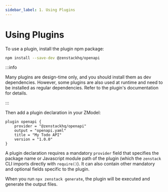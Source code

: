 ```yaml
---
sidebar_label: 1. Using Plugins
---
```


# Using Plugins

To use a plugin, install the plugin npm package:

```bash
npm install --save-dev @zenstackhq/openapi
```

:::info

Many plugins are design-time only, and you should install them as dev dependencies. However, some plugins are also used at runtime and need to be installed as regular dependencies. Refer to the plugin's documentation for details.

:::

Then add a plugin declaration in your ZModel:

```zmodel title="schema.zmodel"
plugin openapi {
    provider = "@zenstackhq/openapi"
    output = "openapi.yaml"
    title = "My Todo API"
    version = "1.0.0"
}
```

A plugin declaration requires a mandatory `provider` field that specifies the package name or Javascript module path of the plugin (which the `zenstack` CLI imports directly with `require()`). It can also contain other mandatory and optional fields specific to the plugin.

When you run `npx zenstack generate`, the plugin will be executed and generate the output files.
